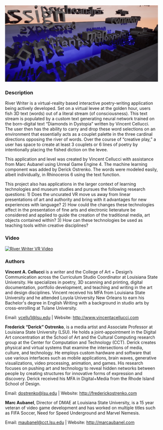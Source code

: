 ![River Writer VR Header](/header.jpg)

### Description 
River Writer is a virtual-reality based interactive poetry-writing application being actively developed. Set on a virtual levee at the golden hour, users fish 3D text (words) out of a literal stream (of consciousness). This text stream is populated by a custom text generating neural network trained on the born-digital text “Diamonds in Dystopia” written by Vincent Cellucci. The user then has the ability to carry and drop these word selections on an environment that essentially acts as a couplet palette in the three cardinal directions opposing the river of words. Over the course of “creative play,” a user has space to create at least 3 couplets or 6 lines of poetry by intentionally placing the fished diction on the levee. 

This application and level was created by Vincent Cellucci with assistance from Marc Aubanel using Unreal Game Engine 4. The machine learning component was added by Derick Ostrenko. The words were modeled easily, albeit individually, in Rhinoceros 6 using the text function. 

This project also has applications in the larger context of learning technologies and museum studies and pursues the following research questions: 1) Does the uncurated VR move us away from linear presentations of art and authority and bring with it advantages for new experiences with language? 2) How could the changes these technologies affect in the presentation of fine arts and electronic lieterature be considered and applied to guide the creation of the traditional media, art objects contained within? 3) How can these technologies be used as teaching tools within creative disciplines?

### Video
[![River Writer VR Video](https://img.youtube.com/vi/C9jkidnBwBA/0.jpg)](https://www.youtube.com/watch?v=C9jkidnBwBA)

### Authors
**Vincent A. Cellucci** is a writer and the College of Art + Design’s Communication across the Curriculum Studio Coordinator at Louisiana State University. He specializes in poetry, 3D scanning and printing, digital documentation, portfolio development, and teaching and writing in the art and design disciplines. Vincent received his MFA from Louisiana State University and he attended Loyola University New Orleans to earn his Bachelor's degree in English Writing with a background in studio arts by cross-enrolling at Tulane University. 

Email: <vcellu1@lsu.edu> \| Website: <http://www.vincentacellucci.com>

**Frederick “Derick” Ostrenko**, is a media artist and Associate Professor at Louisiana State University (LSU). He holds a joint-appointment in the Digital Art concentration at the School of Art and the Cultural Computing research group at the Center for Computation and Technology (CCT). Derick creates physical and virtual systems that examine the intersections of media, culture, and technology. He employs custom hardware and software that use various interfaces such as mobile applications, brain waves, generative visualizations, video processing, animation, and games. His research focuses on pushing art and technology to reveal hidden networks between people by creating structures for innovative forms of expression and discovery. Derick received his MFA in Digital+Media from the Rhode Island School of Design.

Email: <dostrenko@lsu.edu> \| Website: <http://frederickostrenko.com>

**Marc Aubanel**, Director of DMAE at Louisiana State University, is a 15 year veteran of video game development and has worked on multiple titles such as FIFA Soccer, Need for Speed Underground and Marvel Nemesis.

Email: <maubanel@cct.lsu.edu> \| Website: <http://marcaubanel.com>

